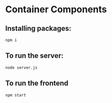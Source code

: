 # Container Components

## Installing packages:

`npm i`

## To run the server:

`node server.js`

## To run the frontend

`npm start`

